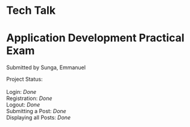 # Tech Talk
# Application Development Practical Exam

Submitted by Sunga, Emmanuel

Project Status: </br> </br>
  Login:                 *Done* </br>
  Registration:          *Done* </br>
  Logout:                *Done* </br>
  Submitting a Post:     *Done* </br>
  Displaying all Posts:  *Done* </br>

